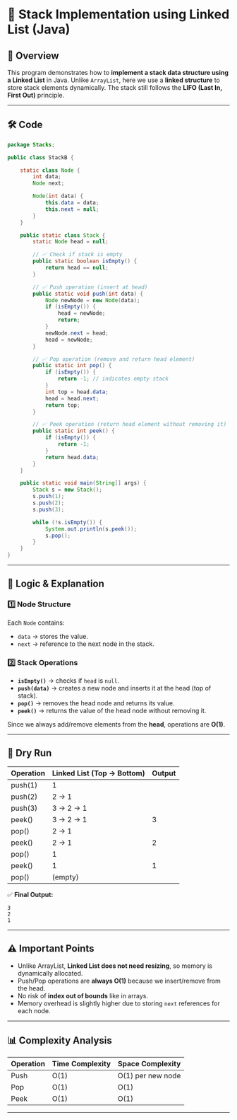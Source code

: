 

# 📌 Stack Implementation using Linked List (Java)

## 📖 Overview

This program demonstrates how to **implement a stack data structure using a Linked List** in Java.
Unlike `ArrayList`, here we use a **linked structure** to store stack elements dynamically.
The stack still follows the **LIFO (Last In, First Out)** principle.  

---

## 🛠 Code

```java
package Stacks;

public class StackB {

    static class Node {
        int data;
        Node next;

        Node(int data) {
            this.data = data;
            this.next = null;
        }
    }

    public static class Stack {
        static Node head = null;

        // ✅ Check if stack is empty
        public static boolean isEmpty() {
            return head == null;
        }

        // ✅ Push operation (insert at head)
        public static void push(int data) {
            Node newNode = new Node(data);
            if (isEmpty()) {
                head = newNode;
                return;
            }
            newNode.next = head;
            head = newNode;
        }

        // ✅ Pop operation (remove and return head element)
        public static int pop() {
            if (isEmpty()) {
                return -1; // indicates empty stack
            }
            int top = head.data;
            head = head.next;
            return top;
        }

        // ✅ Peek operation (return head element without removing it)
        public static int peek() {
            if (isEmpty()) {
                return -1;
            }
            return head.data;
        }
    }

    public static void main(String[] args) {
        Stack s = new Stack();
        s.push(1);
        s.push(2);
        s.push(3);

        while (!s.isEmpty()) {
            System.out.println(s.peek());
            s.pop();
        }
    }
}
```

---

## 🧠 Logic & Explanation

### **1️⃣ Node Structure**

Each `Node` contains:

* `data` → stores the value.
* `next` → reference to the next node in the stack.

### **2️⃣ Stack Operations**

* **`isEmpty()`** → checks if `head` is `null`.
* **`push(data)`** → creates a new node and inserts it at the head (top of stack).
* **`pop()`** → removes the head node and returns its value.
* **`peek()`** → returns the value of the head node without removing it.

Since we always add/remove elements from the **head**, operations are **O(1)**.

---

## 🧾 Dry Run

| Operation | Linked List (Top → Bottom) | Output |
| --------- | -------------------------- | ------ |
| push(1)   | 1                          |        |
| push(2)   | 2 → 1                      |        |
| push(3)   | 3 → 2 → 1                  |        |
| peek()    | 3 → 2 → 1                  | 3      |
| pop()     | 2 → 1                      |        |
| peek()    | 2 → 1                      | 2      |
| pop()     | 1                          |        |
| peek()    | 1                          | 1      |
| pop()     | (empty)                    |        |

✅ **Final Output:**

```
3
2
1
```

---

## ⚠️ Important Points

* Unlike ArrayList, **Linked List does not need resizing**, so memory is dynamically allocated.
* Push/Pop operations are **always O(1)** because we insert/remove from the head.
* No risk of **index out of bounds** like in arrays.
* Memory overhead is slightly higher due to storing `next` references for each node.

---

## 📊 Complexity Analysis

| Operation | Time Complexity | Space Complexity  |
| --------- | --------------- | ----------------- |
| Push      | O(1)            | O(1) per new node |
| Pop       | O(1)            | O(1)              |
| Peek      | O(1)            | O(1)              |

---

